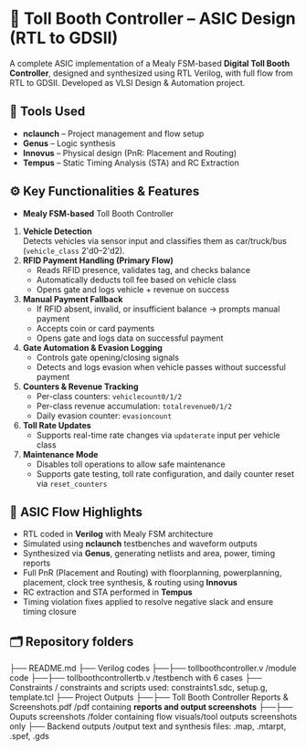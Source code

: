 # 🚗 Toll Booth Controller – ASIC Design (RTL to GDSII)
A complete ASIC implementation of a Mealy FSM-based **Digital Toll Booth Controller**, designed and synthesized using RTL Verilog, with full flow from RTL to GDSII. Developed as VLSI Design & Automation project.


## 🔧 Tools Used
- **nclaunch** – Project management and flow setup  
- **Genus** – Logic synthesis  
- **Innovus** – Physical design (PnR: Placement and Routing)  
- **Tempus** – Static Timing Analysis (STA) and RC Extraction  


## ⚙️ Key Functionalities & Features
- **Mealy FSM-based** Toll Booth Controller
  
1. **Vehicle Detection**  
    Detects vehicles via sensor input and classifies them as car/truck/bus (`vehicle_class` 2'd0–2'd2).
2. **RFID Payment Handling (Primary Flow)**  
    - Reads RFID presence, validates tag, and checks balance  
    - Automatically deducts toll fee based on vehicle class  
    - Opens gate and logs vehicle + revenue on success  
3. **Manual Payment Fallback**  
    - If RFID absent, invalid, or insufficient balance → prompts manual payment  
    - Accepts coin or card payments  
    - Opens gate and logs data on successful payment  
4. **Gate Automation & Evasion Logging**  
    - Controls gate opening/closing signals  
    - Detects and logs evasion when vehicle passes without successful payment  
5. **Counters & Revenue Tracking**  
    - Per-class counters: `vehiclecount0/1/2`  
    - Per-class revenue accumulation: `totalrevenue0/1/2`  
    - Daily evasion counter: `evasioncount`  
6. **Toll Rate Updates**  
    - Supports real-time rate changes via `updaterate` input per vehicle class  
7. **Maintenance Mode**  
    - Disables toll operations to allow safe maintenance  
    - Supports gate testing, toll rate configuration, and daily counter reset via `reset_counters`  

## 📐 ASIC Flow Highlights
- RTL coded in **Verilog** with Mealy FSM architecture
- Simulated using **nclaunch** testbenches and waveform outputs
- Synthesized via **Genus**, generating netlists and area, power, timing reports
- Full PnR (Placement and Routing) with floorplanning, powerplanning, placement, clock tree synthesis, & routing using **Innovus**
- RC extraction and STA performed in **Tempus**
- Timing violation fixes applied to resolve negative slack and ensure timing closure

## 🗂 Repository folders
├── README.md
├── Verilog codes
├──├── tollboothcontroller.v /module code
├──├── tollboothcontrollertb.v /testbench with 6 cases
├── Constraints / constraints and scripts used: constraints1.sdc, setup.g, template.tcl
├── Project Outputs 
├──├── Toll Booth Controller Reports & Screenshots.pdf /pdf containing **reports and output screenshots** 
├──├── Ouputs screenshots /folder containing flow visuals/tool outputs screenshots only
├── Backend outputs /output text and synthesis files: .map, .mtarpt, .spef, .gds
